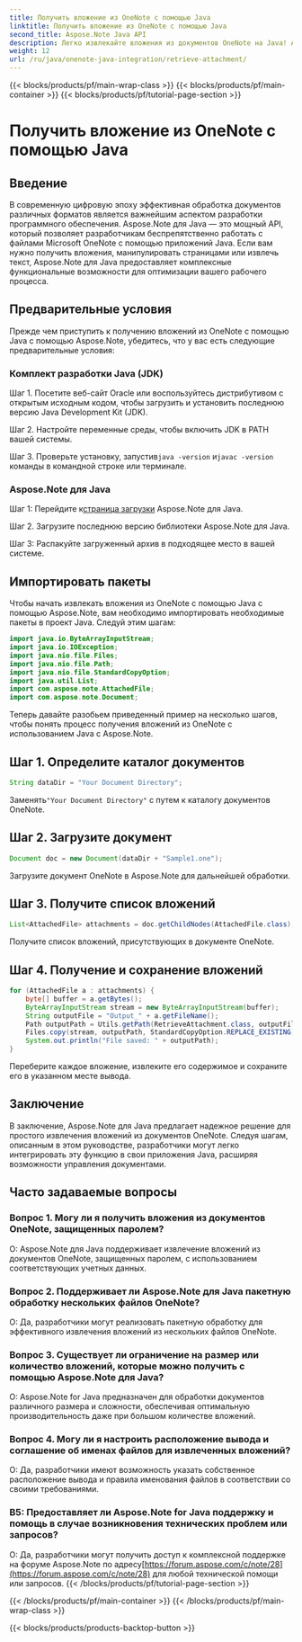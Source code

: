 ```yaml
---
title: Получить вложение из OneNote с помощью Java
linktitle: Получить вложение из OneNote с помощью Java
second_title: Aspose.Note Java API
description: Легко извлекайте вложения из документов OneNote на Java! Aspose.Note поддерживает все форматы и пакетную обработку. Простые шаги и код включены! #OneNote #Java #Aspose
weight: 12
url: /ru/java/onenote-java-integration/retrieve-attachment/
---
```


{{< blocks/products/pf/main-wrap-class >}}
{{< blocks/products/pf/main-container >}}
{{< blocks/products/pf/tutorial-page-section >}}

# Получить вложение из OneNote с помощью Java

## Введение

В современную цифровую эпоху эффективная обработка документов различных форматов является важнейшим аспектом разработки программного обеспечения. Aspose.Note для Java — это мощный API, который позволяет разработчикам беспрепятственно работать с файлами Microsoft OneNote с помощью приложений Java. Если вам нужно получить вложения, манипулировать страницами или извлечь текст, Aspose.Note для Java предоставляет комплексные функциональные возможности для оптимизации вашего рабочего процесса.

## Предварительные условия

Прежде чем приступить к получению вложений из OneNote с помощью Java с помощью Aspose.Note, убедитесь, что у вас есть следующие предварительные условия:

### Комплект разработки Java (JDK)

Шаг 1. Посетите веб-сайт Oracle или воспользуйтесь дистрибутивом с открытым исходным кодом, чтобы загрузить и установить последнюю версию Java Development Kit (JDK).

Шаг 2. Настройте переменные среды, чтобы включить JDK в PATH вашей системы.

 Шаг 3. Проверьте установку, запустив`java -version` и`javac -version` команды в командной строке или терминале.

### Aspose.Note для Java

 Шаг 1: Перейдите к[страница загрузки](https://releases.aspose.com/note/java/) Aspose.Note для Java.

Шаг 2. Загрузите последнюю версию библиотеки Aspose.Note для Java.

Шаг 3: Распакуйте загруженный архив в подходящее место в вашей системе.

## Импортировать пакеты

Чтобы начать извлекать вложения из OneNote с помощью Java с помощью Aspose.Note, вам необходимо импортировать необходимые пакеты в проект Java. Следуй этим шагам:

```java
import java.io.ByteArrayInputStream;
import java.io.IOException;
import java.nio.file.Files;
import java.nio.file.Path;
import java.nio.file.StandardCopyOption;
import java.util.List;
import com.aspose.note.AttachedFile;
import com.aspose.note.Document;
```

Теперь давайте разобьем приведенный пример на несколько шагов, чтобы понять процесс получения вложений из OneNote с использованием Java с Aspose.Note.

## Шаг 1. Определите каталог документов

```java
String dataDir = "Your Document Directory";
```

 Заменять`"Your Document Directory"` с путем к каталогу документов OneNote.

## Шаг 2. Загрузите документ

```java
Document doc = new Document(dataDir + "Sample1.one");
```

Загрузите документ OneNote в Aspose.Note для дальнейшей обработки.

## Шаг 3. Получите список вложений

```java
List<AttachedFile> attachments = doc.getChildNodes(AttachedFile.class);
```

Получите список вложений, присутствующих в документе OneNote.

## Шаг 4. Получение и сохранение вложений

```java
for (AttachedFile a : attachments) {
    byte[] buffer = a.getBytes();
    ByteArrayInputStream stream = new ByteArrayInputStream(buffer);
    String outputFile = "Output_" + a.getFileName();
    Path outputPath = Utils.getPath(RetrieveAttachment.class, outputFile);
    Files.copy(stream, outputPath, StandardCopyOption.REPLACE_EXISTING);
    System.out.println("File saved: " + outputPath);
}
```

Переберите каждое вложение, извлеките его содержимое и сохраните его в указанном месте вывода.

## Заключение

В заключение, Aspose.Note для Java предлагает надежное решение для простого извлечения вложений из документов OneNote. Следуя шагам, описанным в этом руководстве, разработчики могут легко интегрировать эту функцию в свои приложения Java, расширяя возможности управления документами.

## Часто задаваемые вопросы

### Вопрос 1. Могу ли я получить вложения из документов OneNote, защищенных паролем?

О: Aspose.Note для Java поддерживает извлечение вложений из документов OneNote, защищенных паролем, с использованием соответствующих учетных данных.

### Вопрос 2. Поддерживает ли Aspose.Note для Java пакетную обработку нескольких файлов OneNote?

О: Да, разработчики могут реализовать пакетную обработку для эффективного извлечения вложений из нескольких файлов OneNote.

### Вопрос 3. Существует ли ограничение на размер или количество вложений, которые можно получить с помощью Aspose.Note для Java?

О: Aspose.Note for Java предназначен для обработки документов различного размера и сложности, обеспечивая оптимальную производительность даже при большом количестве вложений.

### Вопрос 4. Могу ли я настроить расположение вывода и соглашение об именах файлов для извлеченных вложений?

О: Да, разработчики имеют возможность указать собственное расположение вывода и правила именования файлов в соответствии со своими требованиями.

### В5: Предоставляет ли Aspose.Note for Java поддержку и помощь в случае возникновения технических проблем или запросов?

О: Да, разработчики могут получить доступ к комплексной поддержке на форуме Aspose.Note по адресу[https://forum.aspose.com/c/note/28](https://forum.aspose.com/c/note/28) для любой технической помощи или запросов.
{{< /blocks/products/pf/tutorial-page-section >}}

{{< /blocks/products/pf/main-container >}}
{{< /blocks/products/pf/main-wrap-class >}}

{{< blocks/products/products-backtop-button >}}
